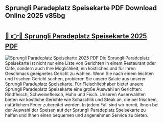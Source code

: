 ## Sprungli Paradeplatz Speisekarte PDF Download Online 2025 v85bg

# <h2><a href="http://gc6wh3i.nevu.top/?p=Sprungli+Paradeplatz+Speisekarte">🔗 👉🔴 Sprungli Paradeplatz Speisekarte 2025 PDF</a></h2>

[![Sprungli Paradeplatz Speisekarte 2025 PDF](https://i.imgur.com/dBaPXMq.png)](http://gc6wh3i.nevu.top/?p=Sprungli+Paradeplatz+Speisekarte)
Die Sprungli Paradeplatz Speisekarte ist nicht nur eine Liste von Gerichten in einem Restaurant oder Café, sondern auch Ihre Möglichkeit, ein köstliches und für Ihren Geschmack geeignetes Gericht zu wählen. Wenn Sie nach einem leichten und frischen Gericht suchen, probieren Sie unsere Salate aus unserer Sprungli Paradeplatz Speisekarte. Für Fleischliebhaber bietet unsere Sprungli Paradeplatz Speisekarte eine große Auswahl an Gerichten: Rindfleisch, Schweinefleisch, Huhn und Fisch. Unseren Auserwählten bieten wir köstliche Gerichte wie Schaschlik und Steak an, die bei frischem, natürlichem Feuer zubereitet werden. In jedem Fall sind wir bereit, Ihnen bei der Auswahl der Speisen auf der Sprungli Paradeplatz Speisekarte zu helfen und Ihnen einen bequemen und angenehmen Service zu bieten.
